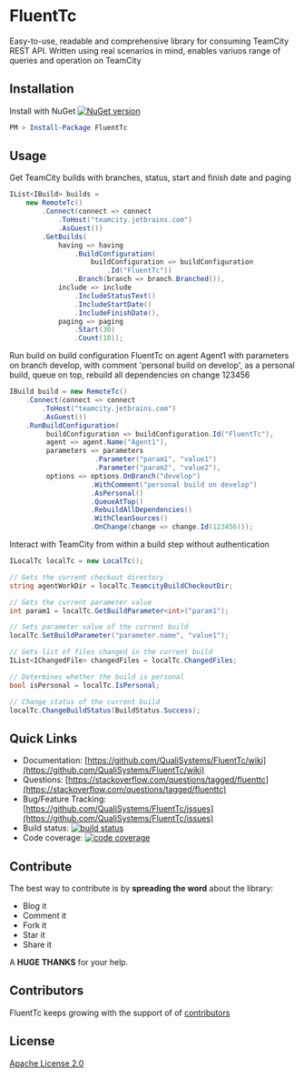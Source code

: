 # FluentTc 
Easy-to-use, readable and comprehensive library for consuming TeamCity REST API. Written using real scenarios in mind, enables variuos range of queries and operation on TeamCity

## Installation
Install with NuGet [![NuGet version](https://badge.fury.io/nu/FluentTc.svg)](https://badge.fury.io/nu/FluentTc) 
```PowerShell
PM > Install-Package FluentTc
```

## Usage
Get TeamCity builds with branches, status, start and finish date and paging
```C#
IList<IBuild> builds =
    new RemoteTc()
        .Connect(connect => connect
            .ToHost("teamcity.jetbrains.com")
            .AsGuest())
        .GetBuilds(
            having => having
                .BuildConfiguration(
                    buildConfiguration => buildConfiguration
                        .Id("FluentTc"))
                .Branch(branch => branch.Branched()),
            include => include
                .IncludeStatusText()
                .IncludeStartDate()
                .IncludeFinishDate(), 
            paging => paging
                .Start(30)
                .Count(10));
```

Run build on build configuration FluentTc on agent Agent1 with parameters on branch develop, with comment 'personal build on develop', as a personal build, queue on top, rebuild all dependencies on change 123456
```C#
IBuild build = new RemoteTc()
    .Connect(connect => connect
        .ToHost("teamcity.jetbrains.com")
        .AsGuest())
    .RunBuildConfiguration(
         buildConfiguration => buildConfiguration.Id("FluentTc"), 
         agent => agent.Name("Agent1"),
         parameters => parameters
                     .Parameter("param1", "value1")
                     .Parameter("param2", "value2"),
         options => options.OnBranch("develop")
                    .WithComment("personal build on develop")
                    .AsPersonal()
                    .QueueAtTop()
                    .RebuildAllDependencies()
                    .WithCleanSources()
                    .OnChange(change => change.Id(123456)));
```

Interact with TeamCity from within a build step without authentication
```C#
ILocalTc localTc = new LocalTc();

// Gets the current checkout directory
string agentWorkDir = localTc.TeamcityBuildCheckoutDir;

// Gets the current parameter value 
int param1 = localTc.GetBuildParameter<int>("param1");

// Sets parameter value of the current build
localTc.SetBuildParameter("parameter.name", "value1");

// Gets list of files changed in the current build
IList<IChangedFile> changedFiles = localTc.ChangedFiles;

// Determines whether the build is personal
bool isPersonal = localTc.IsPersonal;

// Change status of the current build 
localTc.ChangeBuildStatus(BuildStatus.Success);
```

## Quick Links
* Documentation: [https://github.com/QualiSystems/FluentTc/wiki](https://github.com/QualiSystems/FluentTc/wiki)
* Questions: [https://stackoverflow.com/questions/tagged/fluenttc](https://stackoverflow.com/questions/tagged/fluenttc)
* Bug/Feature Tracking: [https://github.com/QualiSystems/FluentTc/issues](https://github.com/QualiSystems/FluentTc/issues)
* Build status: [![build status](http://teamcity.codebetter.com/app/rest/builds/buildType:id:FluentTc/statusIcon)](http://teamcity.codebetter.com/viewType.html?buildTypeId=FluentTc&guest=1) 
* Code coverage: [![code coverage](https://img.shields.io/teamcity/coverage/FluentTc.svg)](http://teamcity.codebetter.com/viewType.html?buildTypeId=FluentTc&guest=1)  

## Contribute
The best way to contribute is by **spreading the word** about the library:

 - Blog it
 - Comment it
 - Fork it
 - Star it
 - Share it
 
A **HUGE THANKS** for your help.

## Contributors
FluentTc keeps growing with the support of of [contributors](https://github.com/QualiSystems/FluentTc/graphs/contributors)

## License
[Apache License 2.0](https://github.com/QualiSystems/FluentTc/blob/master/LICENSE)

